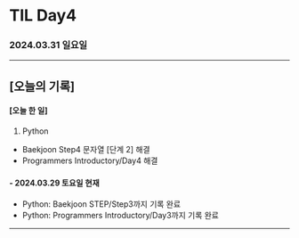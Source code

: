 # TIL Day4
### 2024.03.31 일요일

---

## [오늘의 기록]

#### [오늘 한 일]
1. Python
- Baekjoon Step4 문자열 [단계 2] 해결
- Programmers Introductory/Day4 해결

#### - 2024.03.29 토요일 현재
- Python: Baekjoon STEP/Step3까지 기록 완료
- Python: Programmers Introductory/Day3까지 기록 완료

---